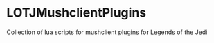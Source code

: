 LOTJMushclientPlugins
=====================

Collection of lua scripts for mushclient plugins for Legends of the Jedi
